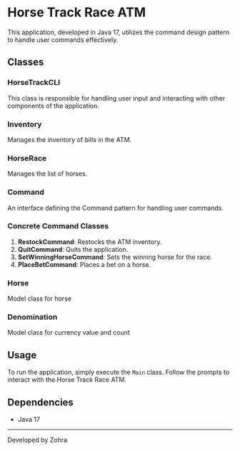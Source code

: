 # Horse Track Race ATM

This application, developed in Java 17, utilizes the command design pattern to handle user commands effectively.

## Classes

### HorseTrackCLI
This class is responsible for handling user input and interacting with other components of the application.

### Inventory
Manages the inventory of bills in the ATM.

### HorseRace
Manages the list of horses.

### Command
An interface defining the Command pattern for handling user commands.

### Concrete Command Classes
1. **RestockCommand**: Restocks the ATM inventory.
2. **QuitCommand**: Quits the application.
3. **SetWinningHorseCommand**: Sets the winning horse for the race.
4. **PlaceBetCommand**: Places a bet on a horse.

### Horse
Model class for horse

### Denomination
Model class for currency value and count

## Usage
To run the application, simply execute the `Main` class. Follow the prompts to interact with the Horse Track Race ATM.

## Dependencies
- Java 17


---
Developed by Zohra

